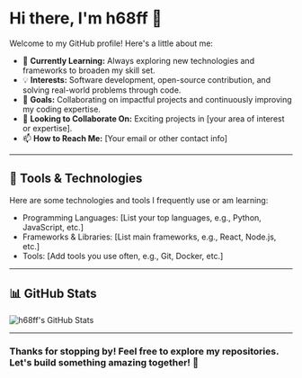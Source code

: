 # Hi there, I'm h68ff 👋

Welcome to my GitHub profile! Here's a little about me:

- 🌱 **Currently Learning:** Always exploring new technologies and frameworks to broaden my skill set.
- 💡 **Interests:** Software development, open-source contribution, and solving real-world problems through code.
- 🎯 **Goals:** Collaborating on impactful projects and continuously improving my coding expertise.
- 🤝 **Looking to Collaborate On:** Exciting projects in [your area of interest or expertise].
- 📫 **How to Reach Me:** [Your email or other contact info]

---

## 🔧 Tools & Technologies

Here are some technologies and tools I frequently use or am learning:

- Programming Languages: [List your top languages, e.g., Python, JavaScript, etc.]
- Frameworks & Libraries: [List main frameworks, e.g., React, Node.js, etc.]
- Tools: [Add tools you use often, e.g., Git, Docker, etc.]

---

## 📊 GitHub Stats

![h68ff's GitHub Stats](https://github-readme-stats.vercel.app/api?username=h68ff&show_icons=true&theme=radical)

---

### Thanks for stopping by! Feel free to explore my repositories. Let's build something amazing together! 🚀
